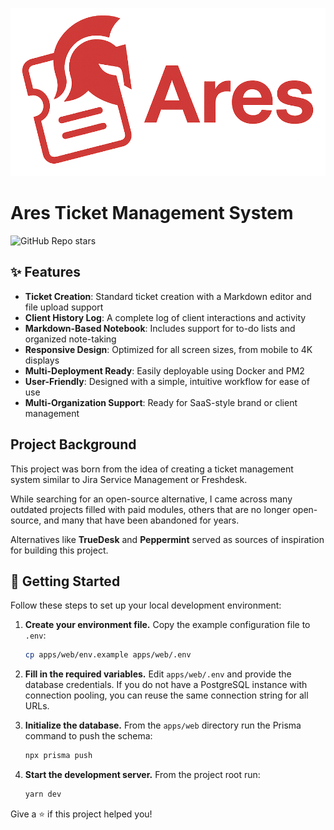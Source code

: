 ![Ares Ticket Management System](apps/web/public/logos/logo.png?raw=true "Ares Ticket Management System")

# Ares Ticket Management System

![GitHub Repo stars](https://img.shields.io/github/stars/jbalde/ares)

## ✨ Features

- **Ticket Creation**: Standard ticket creation with a Markdown editor and file upload support
- **Client History Log**: A complete log of client interactions and activity
- **Markdown-Based Notebook**: Includes support for to-do lists and organized note-taking
- **Responsive Design**: Optimized for all screen sizes, from mobile to 4K displays
- **Multi-Deployment Ready**: Easily deployable using Docker and PM2
- **User-Friendly**: Designed with a simple, intuitive workflow for ease of use
- **Multi-Organization Support**: Ready for SaaS-style brand or client management

## Project Background

This project was born from the idea of creating a ticket management system similar to Jira Service Management or Freshdesk.

While searching for an open-source alternative, I came across many outdated projects filled with paid modules, others that are no longer open-source, and many that have been abandoned for years.

Alternatives like **TrueDesk** and **Peppermint** served as sources of inspiration for building this project.

## 🚀 Getting Started

Follow these steps to set up your local development environment:

1. **Create your environment file.** Copy the example configuration file to `.env`:

   ```bash
   cp apps/web/env.example apps/web/.env
   ```

2. **Fill in the required variables.** Edit `apps/web/.env` and provide the database credentials. If you do not have a PostgreSQL instance with connection pooling, you can reuse the same connection string for all URLs.

3. **Initialize the database.** From the `apps/web` directory run the Prisma command to push the schema:

   ```bash
   npx prisma push
   ```

4. **Start the development server.** From the project root run:

   ```bash
   yarn dev
   ```

Give a ⭐️ if this project helped you!

